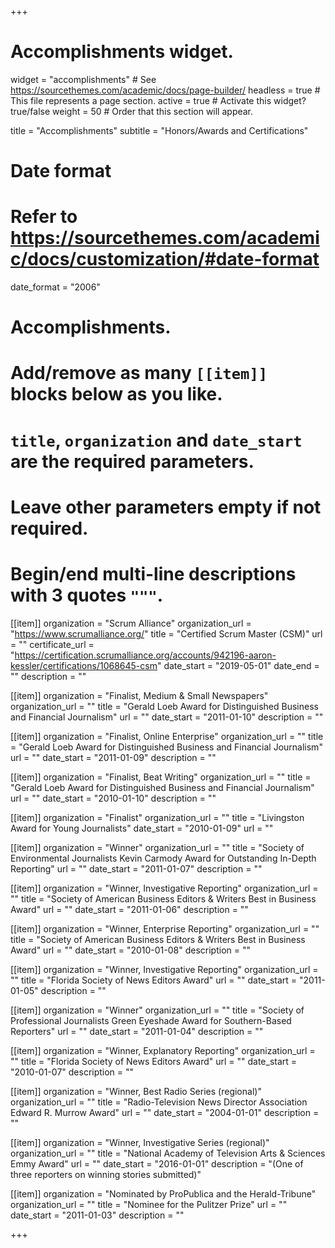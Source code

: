 +++
# Accomplishments widget.
widget = "accomplishments"  # See https://sourcethemes.com/academic/docs/page-builder/
headless = true  # This file represents a page section.
active = true  # Activate this widget? true/false
weight = 50  # Order that this section will appear.

title = "Accomplish&shy;ments"
subtitle = "Honors/Awards and Certifications"

# Date format
#   Refer to https://sourcethemes.com/academic/docs/customization/#date-format
date_format = "2006"

# Accomplishments.
#   Add/remove as many `[[item]]` blocks below as you like.
#   `title`, `organization` and `date_start` are the required parameters.
#   Leave other parameters empty if not required.
#   Begin/end multi-line descriptions with 3 quotes `"""`.

[[item]]
  organization = "Scrum Alliance"
  organization_url = "https://www.scrumalliance.org/"
  title = "Certified Scrum Master (CSM)"
  url = ""
  certificate_url = "https://certification.scrumalliance.org/accounts/942196-aaron-kessler/certifications/1068645-csm"
  date_start = "2019-05-01"
  date_end = ""
  description = ""
  

[[item]]
  organization = "Finalist, Medium & Small Newspapers"
  organization_url = ""
  title = "Gerald Loeb Award for Distinguished Business and Financial Journalism"
  url = ""
  date_start = "2011-01-10"
  description = ""

[[item]]
  organization = "Finalist, Online Enterprise"
  organization_url = ""
  title = "Gerald Loeb Award for Distinguished Business and Financial Journalism"
  url = ""
  date_start = "2011-01-09"
  description = ""
  
  
[[item]]
  organization = "Finalist, Beat Writing"
  organization_url = ""
  title = "Gerald Loeb Award for Distinguished Business and Financial Journalism"
  url = ""
  date_start = "2010-01-10"
  description = ""
  

  
[[item]]
  organization = "Finalist"
  organization_url = ""
  title = "Livingston Award for Young Journalists"
  date_start = "2010-01-09"
  url = ""

[[item]]
  organization = "Winner"
  organization_url = ""
  title = "Society of Environmental Journalists Kevin Carmody Award for Outstanding In-Depth Reporting"
  url = ""
  date_start = "2011-01-07"
  description = ""
  
[[item]]
  organization = "Winner, Investigative Reporting"
  organization_url = ""
  title = "Society of American Business Editors & Writers Best in Business Award"
  url = ""
  date_start = "2011-01-06"
  description = ""

[[item]]
  organization = "Winner, Enterprise Reporting"
  organization_url = ""
  title = "Society of American Business Editors & Writers Best in Business Award"
  url = ""
  date_start = "2010-01-08"
  description = ""
  
[[item]]
  organization = "Winner, Investigative Reporting"
  organization_url = ""
  title = "Florida Society of News Editors Award"
  url = ""
  date_start = "2011-01-05"
  description = ""
  
[[item]]
  organization = "Winner"
  organization_url = ""
  title = "Society of Professional Journalists Green Eyeshade Award for Southern-Based Reporters"
  url = ""
  date_start = "2011-01-04"
  description = ""
  

  
  
[[item]]
  organization = "Winner, Explanatory Reporting"
  organization_url = ""
  title = "Florida Society of News Editors Award"
  url = ""
  date_start = "2010-01-07"
  description = ""
  
  
[[item]]
  organization = "Winner, Best Radio Series (regional)"
  organization_url = ""
  title = "Radio-Television News Director Association Edward R. Murrow Award"
  url = ""
  date_start = "2004-01-01"
  description = ""
  
[[item]]
  organization = "Winner, Investigative Series (regional)"
  organization_url = ""
  title = "National Academy of Television Arts & Sciences Emmy Award"
  url = ""
  date_start = "2016-01-01"
  description = "(One of three reporters on winning stories submitted)"

[[item]]
  organization = "Nominated by ProPublica and the Herald-Tribune"
  organization_url = ""
  title = "Nominee for the Pulitzer Prize"
  url = ""
  date_start = "2011-01-03"
  description = ""
  

+++
